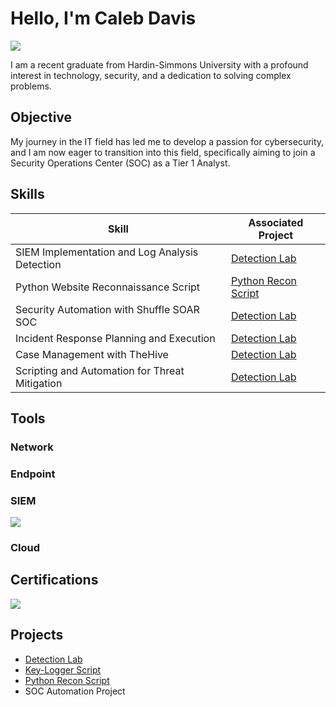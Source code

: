 # Hello, I'm Caleb Davis
<a href="https://linkedin.com/calebmdavis"><img src="https://img.shields.io/badge/-LinkedIn-0072b1?&style=for-the-badge&logo=linkedin&logoColor=white" /></a>

I am a recent graduate from Hardin-Simmons University with a profound interest in technology, security, and a dedication to solving complex problems.

## Objective

My journey in the IT field has led me to develop a passion for cybersecurity, and I am now eager to transition into this field, specifically aiming to join a Security Operations Center (SOC) as a Tier 1 Analyst.

## Skills

| Skill                                           | Associated Project           |
|-------------------------------------------------|------------------------------|
| SIEM Implementation and Log Analysis	Detection | <a href="https://github.com/Cmdavis14/Detection-Lab/tree/main">Detection Lab</a>
| Python Website Reconnaissance Script            |  <a href="https://github.com/Cmdavis14/Python-Recon-Script/tree/main">Python Recon Script</a>
| Security Automation with Shuffle SOAR	SOC       | <a href="https://google.com">Detection Lab</a>
| Incident Response Planning and Execution	      | <a href="https://google.com">Detection Lab</a>
| Case Management with TheHive	                  | <a href="https://google.com">Detection Lab</a>
| Scripting and Automation for Threat Mitigation	| <a href="https://google.com">Detection Lab</a>

## Tools

### Network
  
### Endpoint
 
### SIEM
<div>
    <img src="https://img.shields.io/badge/-Elastic-005571?&style=for-the-badge&logo=Elastic&logoColor=white" />
</div>

### Cloud

## Certifications
<img src="https://img.shields.io/badge/-Security%2B%20701-FF0000?&style=for-the-badge&logo=CompTIA&logoColor=white" />

    
## Projects
- <a href="https://github.com/Cmdavis14/Detection-Lab/tree/main">Detection Lab</a>
- <a href="https://github.com/Cmdavis14/Key-Logger">Key-Logger Script</a>
- <a href="https://github.com/Cmdavis14/Python-Recon-Script/tree/main">Python Recon Script</a>
- SOC Automation Project
